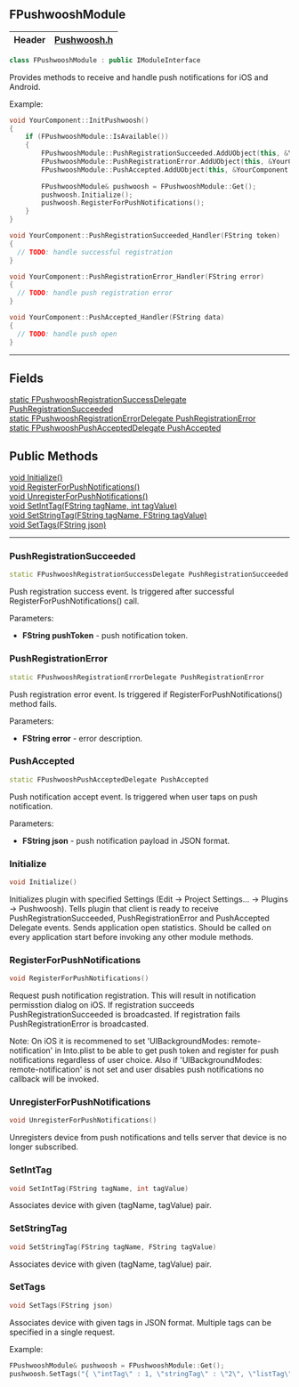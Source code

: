 ## FPushwooshModule

| Header | [Pushwoosh.h](../Source/Pushwoosh/Public/Pushwoosh.h) |
| ------ | ----------------------------------------------------- |

```cpp
class FPushwooshModule : public IModuleInterface
```

Provides methods to receive and handle push notifications for iOS and Android.

Example:

```cpp
void YourComponent::InitPushwoosh()
{
	if (FPushwooshModule::IsAvailable())
	{
		FPushwooshModule::PushRegistrationSucceeded.AddUObject(this, &YourComponent::PushRegistrationSucceeded_Handler);
		FPushwooshModule::PushRegistrationError.AddUObject(this, &YourComponent::PushRegistrationError_Handler);
		FPushwooshModule::PushAccepted.AddUObject(this, &YourComponent::PushAccepted_Handler);
		
		FPushwooshModule& pushwoosh = FPushwooshModule::Get();
		pushwoosh.Initialize();
		pushwoosh.RegisterForPushNotifications();
	}
}

void YourComponent::PushRegistrationSucceeded_Handler(FString token)
{
  // TODO: handle successful registration
}

void YourComponent::PushRegistrationError_Handler(FString error)
{
  // TODO: handle push registration error
}

void YourComponent::PushAccepted_Handler(FString data)
{
  // TODO: handle push open
}
```

---

## Fields

[static FPushwooshRegistrationSuccessDelegate PushRegistrationSucceeded](#pushregistrationsucceeded)  
[static FPushwooshRegistrationErrorDelegate PushRegistrationError](#pushregistrationerror)  
[static FPushwooshPushAcceptedDelegate PushAccepted](#pushaccepted)  

## Public Methods

[void Initialize()](#initialize)  
[void RegisterForPushNotifications()](#registerforpushnotifications)  
[void UnregisterForPushNotifications()](#unregisterforpushnotifications)  
[void SetIntTag(FString tagName, int tagValue)](setinttag)  
[void SetStringTag(FString tagName, FString tagValue)](#setstringtag)  
[void SetTags(FString json)](settags)  

---

### PushRegistrationSucceeded

```cpp
static FPushwooshRegistrationSuccessDelegate PushRegistrationSucceeded
```

Push registration success event. Is triggered after successful RegisterForPushNotifications() call.

Parameters:
 * **FString pushToken** - push notification token.


### PushRegistrationError

```cpp
static FPushwooshRegistrationErrorDelegate PushRegistrationError
```

Push registration error event. Is triggered if RegisterForPushNotifications() method fails.

Parameters:
 * **FString error** - error description.


### PushAccepted

```cpp
static FPushwooshPushAcceptedDelegate PushAccepted
```

Push notification accept event. Is triggered when user taps on push notification.

Parameters:
 * **FString json** - push notification payload in JSON format.



### Initialize

```cpp
void Initialize()
```

Initializes plugin with specified Settings (Edit -> Project Settings... -> Plugins -> Pushwoosh).
Tells plugin that client is ready to receive PushRegistrationSucceeded, PushRegistrationError and PushAccepted Delegate events.
Sends application open statistics.
Should be called on every application start before invoking any other module methods.


### RegisterForPushNotifications

```cpp
void RegisterForPushNotifications()
```

Request push notification registration. This will result in notification permisstion dialog on iOS.
If registration succeeds PushRegistrationSucceeded is broadcasted.
If registration fails PushRegistrationError is broadcasted.

Note: On iOS it is recommened to set 'UIBackgroundModes: remote-notification' in Into.plist 
	  to be able to get push token and register for push notifications regardless of user choice.
	  Also if 'UIBackgroundModes: remote-notification' is not set and user disables push notifications no callback will be invoked.


### UnregisterForPushNotifications

```cpp
void UnregisterForPushNotifications()
```

Unregisters device from push notifications and tells server that device is no longer subscribed.


### SetIntTag

```cpp
void SetIntTag(FString tagName, int tagValue)
```

Associates device with given (tagName, tagValue) pair.


### SetStringTag

```cpp
void SetStringTag(FString tagName, FString tagValue)
```

Associates device with given (tagName, tagValue) pair.


### SetTags

```cpp
void SetTags(FString json)
```

Associates device with given tags in JSON format. Multiple tags can be specified in a single request.

Example:
```cpp
FPushwooshModule& pushwoosh = FPushwooshModule::Get();
pushwoosh.SetTags("{ \"intTag\" : 1, \"stringTag\" : \"2\", \"listTag\" : [ \"3\", \"4\", \"5\" ] }");
```
